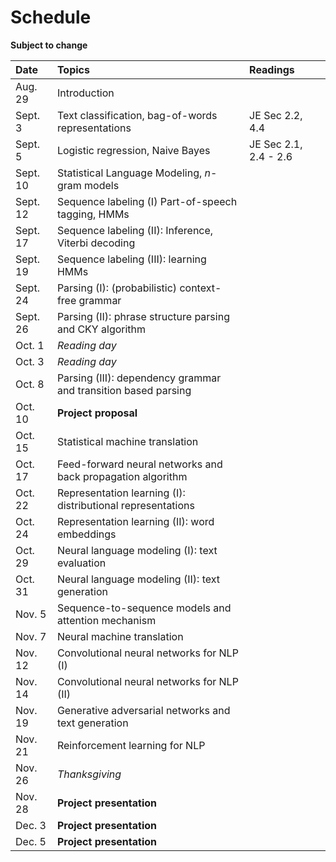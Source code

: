 # Schedule

**Subject to change**

| Date | Topics | Readings |
|:-------------|:-----|:---- |
| Aug. 29 | Introduction | |
| Sept. 3 | Text classification, bag-of-words representations | JE Sec 2.2, 4.4|
| Sept. 5 | Logistic regression, Naive Bayes | JE Sec 2.1, 2.4 - 2.6|
| Sept. 10 | Statistical Language Modeling, $n$-gram models | |
| Sept. 12 | Sequence labeling (I) Part-of-speech tagging, HMMs | |
| Sept. 17 | Sequence labeling (II): Inference, Viterbi decoding | |
| Sept. 19 | Sequence labeling (III): learning HMMs | |
| Sept. 24 | Parsing (I): (probabilistic) context-free grammar | |
| Sept. 26 | Parsing (II): phrase structure parsing and CKY algorithm | |
| Oct. 1 | *Reading day* | |
| Oct. 3 | *Reading day* | |
| Oct. 8 | Parsing (III): dependency grammar and transition based parsing | |
| Oct. 10 | **Project proposal** | |
| Oct. 15 | Statistical machine translation | |
| Oct. 17 | Feed-forward neural networks and back propagation algorithm | |
| Oct. 22 | Representation learning (I): distributional representations  | |
| Oct. 24 | Representation learning (II): word embeddings | |
| Oct. 29 | Neural language modeling (I): text evaluation | |
| Oct. 31 | Neural language modeling (II): text generation | |
| Nov. 5 | Sequence-to-sequence models and attention mechanism | |
| Nov. 7 | Neural machine translation | |
| Nov. 12 | Convolutional neural networks for NLP (I) | |
| Nov. 14 | Convolutional neural networks for NLP (II) | |
| Nov. 19 | Generative adversarial networks and text generation | |
| Nov. 21 | Reinforcement learning for NLP | |
| Nov. 26 | *Thanksgiving* | |
| Nov. 28 | **Project presentation** | |
| Dec. 3 | **Project presentation** | |
| Dec. 5 | **Project presentation** | |
